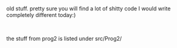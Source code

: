 
<html>
  <head>
    <title><h1>OLD STUFF FROM SEM1 + SEM2</h1></title>
    <br>
   </head>
   <body>
    <p>old stuff. pretty sure you will find a lot of shitty code I would write completely different today:)</p>
    <br>
    <p>the stuff from prog2 is listed under src/Prog2/<p/>
  </body>
</html>
